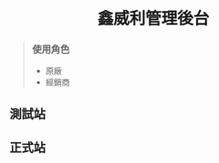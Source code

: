 # <center>鑫威利管理後台</center>

<!-- English | [简体中文](./README-zh.md) -->

> ### 使用角色
>
> - 原廠
> - 經銷商

## 測試站

## 正式站
